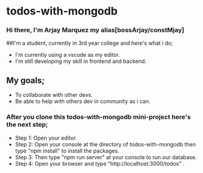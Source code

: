 # todos-with-mongodb
### Hi there, I'm Arjay Marquez my alias[bossArjay/constMjay]

##I'm a student, currently in 3rd year college and here's what i do;
- I'm currently using a vscode as my editor.
- I'm still developing my skill in frontend and backend.

## My goals;
- To collaborate with other devs.
- Be able to help with others dev in community as i can.

### After you clone this todos-with-mongodb mini-project here's the next step;
- Step 1: Open your editor.
- Step 2: Open your console at the directory of todos-with-mongodb then type "npm install" to install the packages.
- Step 3: Then type "npm run server" at your console to run our database.
- Step 4: Open your browser and type "http://localhost:3000/todos" .

